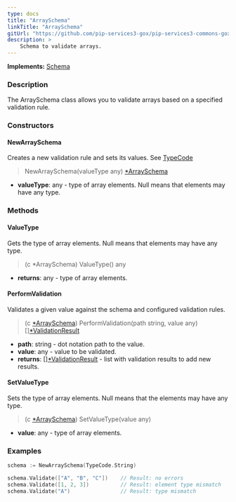 ```yaml
---
type: docs
title: "ArraySchema"
linkTitle: "ArraySchema"
gitUrl: "https://github.com/pip-services3-gox/pip-services3-commons-gox"
description: >
    Schema to validate arrays.
---
```


**Implements:** [Schema](../schema)

### Description

The ArraySchema class allows you to validate arrays based on a specified validation rule.

### Constructors

#### NewArraySchema
Creates a new validation rule and sets its values.
See [TypeCode](../../convert/type_code)

> NewArraySchema(valueType any) [*ArraySchema]()

- **valueType**: any - type of array elements. Null means that elements may have any type.

### Methods

#### ValueType
Gets the type of array elements.
Null means that elements may have any type.

> (c *ArraySchema) ValueType() any

- **returns**: any - type of array elements.


#### PerformValidation
Validates a given value against the schema and configured validation rules.

> (c [*ArraySchema]()) PerformValidation(path string, value any) [][*ValidationResult](../validation_result)

- **path**: string - dot notation path to the value.
- **value**: any - value to be validated.
- **returns**: [][*ValidationResult](../validation_result) - list with validation results to add new results.


#### SetValueType
Sets the type of array elements.
Null means that the elements may have any type.

> (c [*ArraySchema]()) SetValueType(value any)

- **value**: any - type of array elements.

### Examples 
```go
schema := NewArraySchema(TypeCode.String)

schema.Validate(["A", "B", "C"])    // Result: no errors
schema.Validate([1, 2, 3])          // Result: element type mismatch
schema.Validate("A")                // Result: type mismatch     

```
